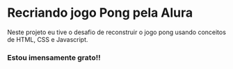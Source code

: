 # Recriando jogo Pong pela Alura

Neste projeto eu tive o desafio de reconstruir o jogo pong usando conceitos de HTML, CSS e Javascript.

### Estou imensamente grato!!
